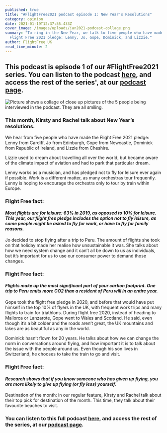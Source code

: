 ```yaml
---
published: true
title: "#FlightFree2021 podcast episode 1: New Year's Resolutions"
category: opinion
date: 2021-01-19T12:37:55.433Z
cover_image: /images/uploads/jan2021-podcast-collage.png
summary: "To ring in the New Year, we talk to five people who have made the
  Flight Free 2021 pledge: Lenny, Jo, Gope, Dominick, and Lizzie."
author: FlightFree UK
read_time_minute: 2
---
```

## This podcast is episode 1 of our #FlightFree2021 series. You can listen to the [](https://flightfreeuk.podbean.com/e/2021-series-new-years-resolutions/)podcast [here](https://flightfreeuk.podbean.com/e/2021-series-new-years-resolutions/), and access the rest of the series', at our [podcast page](https://flightfree.co.uk/podcast/).

![Picture shows a collage of close up pictures of the 5 people being interviewed in the podcast. They are all smiling. ](/images/uploads/jan2021-podcast-collage.png)

### This month, Kirsty and Rachel talk about New Year’s resolutions.

 We hear from five people who have made the Flight Free 2021 pledge: Lenny from Cardiff, Jo from Edinburgh, Gope from Newcastle, Dominick from Republic of Ireland, and Lizzie from Cheshire.

Lizzie used to dream about travelling all over the world, but became aware of the climate impact of aviation and had to park that particular dream.

Lenny works as a musician, and has pledged not to fly for leisure ever again if possible. Work is a different matter, as many orchestras tour frequently. Lenny is hoping to encourage the orchestra only to tour by train within Europe.

### Flight Free fact:

####  *Most flights are for leisure: 63% in 2019, as opposed to 10% for leisure. This year, our flight free pledge includes the option not to fly leisure, as some people might be asked to fly for work, or have to fly for family reasons.*

Jo decided to stop flying after a trip to Peru. The amount of flights she took on that holiday made her realise how unsustainable it was. She talks about how we need system change and it can’t all be down to us as individuals, but it’s important for us to use our consumer power to demand those changes.

### Flight Free fact:

#### *Flights make up the most significant part of your carbon footprint. One trip to Peru emits more CO2 than a resident of Peru will in an entire year.*

Gope took the flight free pledge in 2020, and before that would have put himself in the top 10% of flyers in the UK, with frequent work trips and many flights to train for triathlons. During flight free 2020, instead of heading to Mallorca or Lanzarote, Gope went to Wales and Scotland. He said, even though it’s a bit colder and the roads aren’t great, the UK mountains and lakes are as beautiful as any in the world.

Dominick hasn’t flown for 20 years. He talks about how we can change the norm in conversations around flying, and how important it is to talk about the issue with the people around us. Even though his son lives in Switzerland, he chooses to take the train to go and visit.

### Flight Free fact:

#### *Research shows that if you know someone who has given up flying, you are more likely to give up flying (or fly less) yourself.*

Destination of the month: in our regular feature, Kirsty and Rachel talk about their top pick for destination of the month. This time, they talk about their favourite beaches to visit.

### You can listen to this full [](https://flightfreeuk.podbean.com/e/2021-series-new-years-resolutions/)podcast [here](https://flightfreeuk.podbean.com/e/2021-series-new-years-resolutions/), and access the rest of the series, at our [podcast page](https://flightfree.co.uk/podcast/).